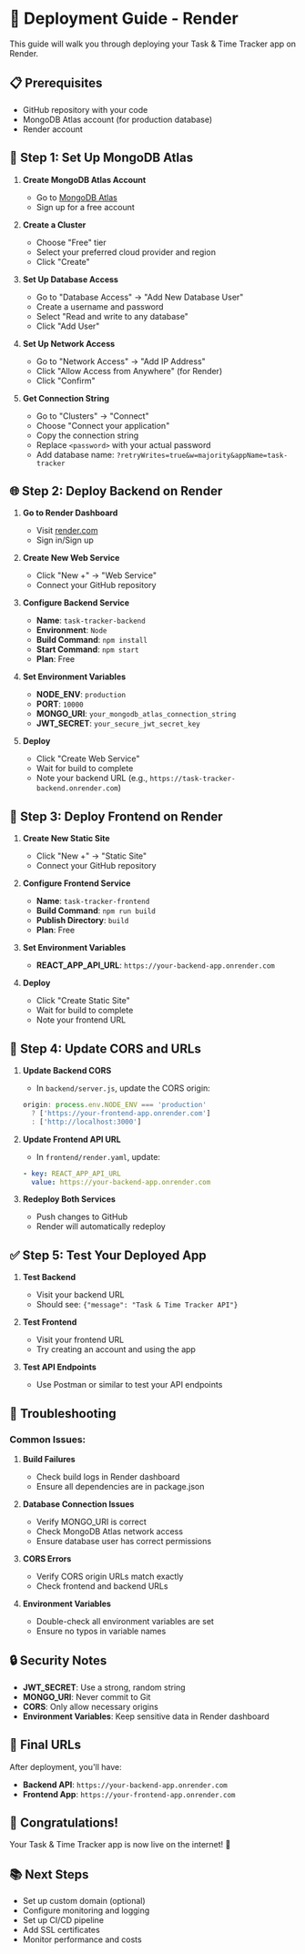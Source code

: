 # 🚀 Deployment Guide - Render

This guide will walk you through deploying your Task & Time Tracker app on Render.

## 📋 Prerequisites

- GitHub repository with your code
- MongoDB Atlas account (for production database)
- Render account

## 🔧 Step 1: Set Up MongoDB Atlas

1. **Create MongoDB Atlas Account**
   - Go to [MongoDB Atlas](https://www.mongodb.com/atlas)
   - Sign up for a free account

2. **Create a Cluster**
   - Choose "Free" tier
   - Select your preferred cloud provider and region
   - Click "Create"

3. **Set Up Database Access**
   - Go to "Database Access" → "Add New Database User"
   - Create a username and password
   - Select "Read and write to any database"
   - Click "Add User"

4. **Set Up Network Access**
   - Go to "Network Access" → "Add IP Address"
   - Click "Allow Access from Anywhere" (for Render)
   - Click "Confirm"

5. **Get Connection String**
   - Go to "Clusters" → "Connect"
   - Choose "Connect your application"
   - Copy the connection string
   - Replace `<password>` with your actual password
   - Add database name: `?retryWrites=true&w=majority&appName=task-tracker`

## 🌐 Step 2: Deploy Backend on Render

1. **Go to Render Dashboard**
   - Visit [render.com](https://render.com)
   - Sign in/Sign up

2. **Create New Web Service**
   - Click "New +" → "Web Service"
   - Connect your GitHub repository

3. **Configure Backend Service**
   - **Name**: `task-tracker-backend`
   - **Environment**: `Node`
   - **Build Command**: `npm install`
   - **Start Command**: `npm start`
   - **Plan**: Free

4. **Set Environment Variables**
   - **NODE_ENV**: `production`
   - **PORT**: `10000`
   - **MONGO_URI**: `your_mongodb_atlas_connection_string`
   - **JWT_SECRET**: `your_secure_jwt_secret_key`

5. **Deploy**
   - Click "Create Web Service"
   - Wait for build to complete
   - Note your backend URL (e.g., `https://task-tracker-backend.onrender.com`)

## 🎨 Step 3: Deploy Frontend on Render

1. **Create New Static Site**
   - Click "New +" → "Static Site"
   - Connect your GitHub repository

2. **Configure Frontend Service**
   - **Name**: `task-tracker-frontend`
   - **Build Command**: `npm run build`
   - **Publish Directory**: `build`
   - **Plan**: Free

3. **Set Environment Variables**
   - **REACT_APP_API_URL**: `https://your-backend-app.onrender.com`

4. **Deploy**
   - Click "Create Static Site"
   - Wait for build to complete
   - Note your frontend URL

## 🔄 Step 4: Update CORS and URLs

1. **Update Backend CORS**
   - In `backend/server.js`, update the CORS origin:
   ```javascript
   origin: process.env.NODE_ENV === 'production' 
     ? ['https://your-frontend-app.onrender.com']
     : ['http://localhost:3000']
   ```

2. **Update Frontend API URL**
   - In `frontend/render.yaml`, update:
   ```yaml
   - key: REACT_APP_API_URL
     value: https://your-backend-app.onrender.com
   ```

3. **Redeploy Both Services**
   - Push changes to GitHub
   - Render will automatically redeploy

## ✅ Step 5: Test Your Deployed App

1. **Test Backend**
   - Visit your backend URL
   - Should see: `{"message": "Task & Time Tracker API"}`

2. **Test Frontend**
   - Visit your frontend URL
   - Try creating an account and using the app

3. **Test API Endpoints**
   - Use Postman or similar to test your API endpoints

## 🚨 Troubleshooting

### Common Issues:

1. **Build Failures**
   - Check build logs in Render dashboard
   - Ensure all dependencies are in package.json

2. **Database Connection Issues**
   - Verify MONGO_URI is correct
   - Check MongoDB Atlas network access
   - Ensure database user has correct permissions

3. **CORS Errors**
   - Verify CORS origin URLs match exactly
   - Check frontend and backend URLs

4. **Environment Variables**
   - Double-check all environment variables are set
   - Ensure no typos in variable names

## 🔒 Security Notes

- **JWT_SECRET**: Use a strong, random string
- **MONGO_URI**: Never commit to Git
- **CORS**: Only allow necessary origins
- **Environment Variables**: Keep sensitive data in Render dashboard

## 📱 Final URLs

After deployment, you'll have:
- **Backend API**: `https://your-backend-app.onrender.com`
- **Frontend App**: `https://your-frontend-app.onrender.com`

## 🎉 Congratulations!

Your Task & Time Tracker app is now live on the internet! 🚀

## 📚 Next Steps

- Set up custom domain (optional)
- Configure monitoring and logging
- Set up CI/CD pipeline
- Add SSL certificates
- Monitor performance and costs
